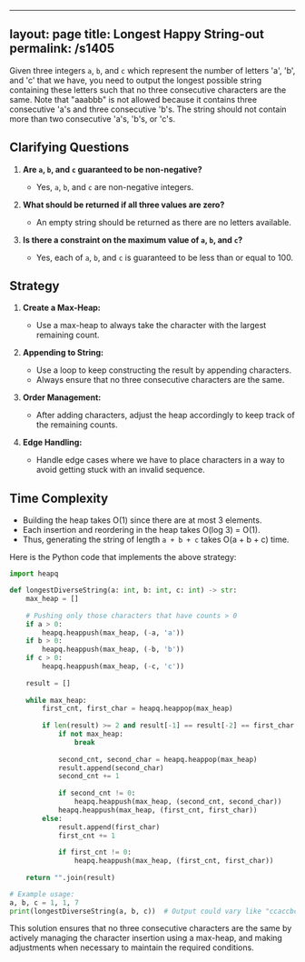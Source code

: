
---
layout: page
title:  Longest Happy String-out
permalink: /s1405
---

Given three integers `a`, `b`, and `c` which represent the number of letters 'a', 'b', and 'c' that we have, you need to output the longest possible string containing these letters such that no three consecutive characters are the same. Note that "aaabbb" is not allowed because it contains three consecutive 'a's and three consecutive 'b's. The string should not contain more than two consecutive 'a's, 'b's, or 'c's.

## Clarifying Questions

1. **Are `a`, `b`, and `c` guaranteed to be non-negative?**
   - Yes, `a`, `b`, and `c` are non-negative integers.

2. **What should be returned if all three values are zero?**
   - An empty string should be returned as there are no letters available.

3. **Is there a constraint on the maximum value of `a`, `b`, and `c`?**
   - Yes, each of `a`, `b`, and `c` is guaranteed to be less than or equal to 100.

## Strategy

1. **Create a Max-Heap:** 
   - Use a max-heap to always take the character with the largest remaining count.
   
2. **Appending to String:**
   - Use a loop to keep constructing the result by appending characters.
   - Always ensure that no three consecutive characters are the same.

3. **Order Management:**
   - After adding characters, adjust the heap accordingly to keep track of the remaining counts.

4. **Edge Handling:**
   - Handle edge cases where we have to place characters in a way to avoid getting stuck with an invalid sequence.

## Time Complexity

- Building the heap takes O(1) since there are at most 3 elements.
- Each insertion and reordering in the heap takes O(log 3) = O(1).
- Thus, generating the string of length `a + b + c` takes O(a + b + c) time.

Here is the Python code that implements the above strategy:

```python
import heapq

def longestDiverseString(a: int, b: int, c: int) -> str:
    max_heap = []
    
    # Pushing only those characters that have counts > 0
    if a > 0:
        heapq.heappush(max_heap, (-a, 'a'))
    if b > 0:
        heapq.heappush(max_heap, (-b, 'b'))
    if c > 0:
        heapq.heappush(max_heap, (-c, 'c'))
    
    result = []
    
    while max_heap:
        first_cnt, first_char = heapq.heappop(max_heap)
        
        if len(result) >= 2 and result[-1] == result[-2] == first_char:
            if not max_heap:
                break
            
            second_cnt, second_char = heapq.heappop(max_heap)
            result.append(second_char)
            second_cnt += 1
            
            if second_cnt != 0:
                heapq.heappush(max_heap, (second_cnt, second_char))
            heapq.heappush(max_heap, (first_cnt, first_char))
        else:
            result.append(first_char)
            first_cnt += 1
            
            if first_cnt != 0:
                heapq.heappush(max_heap, (first_cnt, first_char))
    
    return "".join(result)

# Example usage:
a, b, c = 1, 1, 7
print(longestDiverseString(a, b, c))  # Output could vary like "ccaccbcc"
```

This solution ensures that no three consecutive characters are the same by actively managing the character insertion using a max-heap, and making adjustments when necessary to maintain the required conditions.
